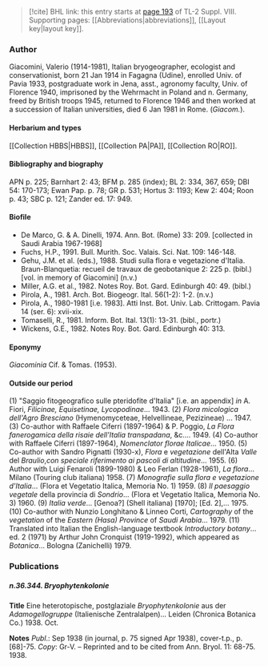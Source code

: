 > [!cite] BHL link: this entry starts at [page 193](https://www.biodiversitylibrary.org/item/103832#page/205/mode/1up) of TL-2 Suppl. VIII.
> Supporting pages: [[Abbreviations|abbreviations]], [[Layout key|layout key]].

### Author

Giacomini, Valerio (1914-1981), Italian bryogeographer, ecologist and conservationist, born 21 Jan 1914 in Fagagna (Udine), enrolled Univ. of Pavia 1933, postgraduate work in Jena, asst., agronomy faculty, Univ. of Florence 1940, imprisoned by the Wehrmacht in Poland and n. Germany, freed by British troops 1945, returned to Florence 1946 and then worked at a succession of Italian universities, died 6 Jan 1981 in Rome. (*Giacom.*).

#### Herbarium and types

[[Collection HBBS|HBBS]], [[Collection PA|PA]], [[Collection RO|RO]].

#### Bibliography and biography

APN p. 225; Barnhart 2: 43; BFM p. 285 (index); BL 2: 334, 367, 659; DBI 54: 170-173; Ewan Pap. p. 78; GR p. 531; Hortus 3: 1193; Kew 2: 404; Roon p. 43; SBC p. 121; Zander ed. 17: 949.

#### Biofile

- De Marco, G. & A. Dinelli, 1974. Ann. Bot. (Rome) 33: 209. \[collected in Saudi Arabia 1967-1968\]
- Fuchs, H.P., 1991. Bull. Murith. Soc. Valais. Sci. Nat. 109: 146-148.
- Gehu, J.M. et al. (eds.), 1988. Studi sulla flora e vegetazione d'Italia. Braun-Blanquetia: recueil de travaux de geobotanique 2: 225 p. (bibl.) \[vol. in memory of Giacomini\] (n.v.)
- Miller, A.G. et al., 1982. Notes Roy. Bot. Gard. Edinburgh 40: 49. (bibl.)
- Pirola, A., 1981. Arch. Bot. Biogeogr. Ital. 56(1-2): 1-2. (n.v.)
- Pirola, A., 1980-1981 \[i.e. 1983\]. Atti Inst. Bot. Univ. Lab. Crittogam. Pavia 14 (ser. 6): xvii-xix.
- Tomaselli, R., 1981. Inform. Bot. Ital. 13(1): 13-31. (bibl., portr.)
- Wickens, G.E., 1982. Notes Roy. Bot. Gard. Edinburgh 40: 313.

#### Eponymy

*Giacominia* Cif. & Tomas. (1953).

#### Outside our period

(1) "Saggio fitogeografico sulle pteridofite d'Italia" \[i.e. an appendix\] *in* A. Fiori, *Filicinae, Equisetinae, Lycopodinae*... 1943. (2) *Flora micologica dell'Agro Bresciano* (Hymenomyceteae, Helvellineae, Pezizineae) ... 1947.
(3) Co-author with Raffaele Ciferri (1897-1964) & P. Poggio, *La Flora fanerogamica della risaie dell'Italia transpadana*, &c.... 1949.
(4) Co-author with Raffaele Ciferri (1897-1964), *Nomenclator florae Italicae*... 1950. (5) Co-author with Sandro Pignatti (1930-x), *Flora* e *vegetazione* dell'Alta *Valle* del *Braulio*,*con speciale riferimento ai pascoli di altitudine*... 1955. (6) Author with Luigi Fenaroli (1899-1980) & Leo Ferlan (1928-1961), *La flora*... Milano (Touring club italiana) 1958.
(7) *Monografie sulla flora e vegetazione d'Italia*... (Flora et Vegetatio Italica, Memoria No. 1) 1959.
(8) *Il paesaggio vegetale* della provincia di *Sondrio*... (Flora et Vegetatio Italica, Memoria No. 3) 1960.
(9) *Italia verde*... \[Genoa?\] (Shell italiana) \[1970\]; \[Ed. 2\],... 1975. (10) Co-author with Nunzio Longhitano & Linneo Corti, *Cartography* of the *vegetation* of the *Eastern (Hasa) Province* of *Saudi Arabia*... 1979.
(11) Translated into Italian the English-language textbook *Introductory botany*... ed. 2 (1971) by Arthur John Cronquist (1919-1992), which appeared as *Botanica*... Bologna (Zanichelli) 1979.

### Publications

##### n.36.344. Bryophytenkolonie

**Title**
Eine heterotopische, postglaziale *Bryophytenkolonie* aus der *Adamogellogruppe* (Italienische Zentralalpen)... Leiden (Chronica Botanica Co.) 1938. Oct.

**Notes**
*Publ*.: Sep 1938 (in journal, p. 75 signed Apr 1938), cover-t.p., p. \[68\]-75. *Copy*: Gr-V. – Reprinted and to be cited from Ann. Bryol. 11: 68-75. 1938.

